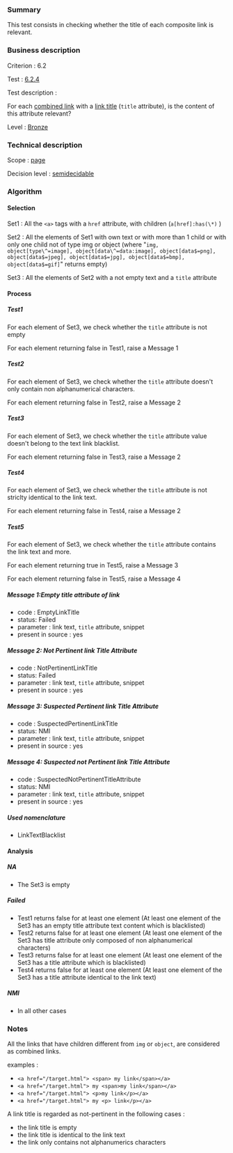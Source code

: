 ### Summary

This test consists in checking whether the title of each composite link is relevant.

### Business description

Criterion : 6.2

Test : [6.2.4](http://accessiweb.org/index.php/accessiweb-22-english-version.html#test-6-2-4)

Test description :

For each [combined link](index.php/glossary-76.html#mLienComposite) with a [link title](index.php/glossary-76.html#mTitreLien) (`title` attribute), is the content of this attribute relevant?

Level : [Bronze](/en/category/rules-design/accessiweb-11/level/bronze)

### Technical description

Scope : [page](/en/category/rules-design/accessiweb-11/scope/page)

Decision level :
[semidecidable](/en/category/rules-design/accessiweb-11/decision-level/semidecidable)

### Algorithm

#### Selection

Set1 : All the `<a>` tags with a `href` attribute, with children (`a[href]:has(\*)` )

Set2 : All the elements of Set1 with own text or with more than 1 child or with only one child not of type img or object (where "`img, object[type\^=image], object[data\^=data:image], object[data$=png], object[data$=jpeg], object[data$=jpg], object[data$=bmp], object[data$=gif]`" returns empty)

Set3 : All the elements of Set2 with a not empty text and a `title` attribute

#### Process

##### Test1

For each element of Set3, we check whether the `title` attribute is not empty

For each element returning false in Test1, raise a Message 1 

##### Test2

For each element of Set3, we check whether the `title` attribute doesn't only contain non alphanumerical characters.

For each element returning false in Test2, raise a Message 2

##### Test3

For each element of Set3, we check whether the `title` attribute value doesn't belong to the text link blacklist.

For each element returning false in Test3, raise a Message 2

##### Test4

For each element of Set3, we check whether the `title` attribute is not striclty identical to the link text.

For each element returning false in Test4, raise a Message 2

##### Test5

For each element of Set3, we check whether the `title` attribute contains the link text and more.

For each element returning true in Test5, raise a Message 3

For each element returning false in Test5, raise a Message 4

##### Message 1:Empty title attribute of link

-   code : EmptyLinkTitle
-   status: Failed
-   parameter : link text, `title` attribute, snippet
-   present in source : yes

##### Message 2: Not Pertinent link Title Attribute

-   code : NotPertinentLinkTitle
-   status: Failed
-   parameter : link text, `title` attribute, snippet
-   present in source : yes

##### Message 3: Suspected Pertinent link Title Attribute

-   code : SuspectedPertinentLinkTitle
-   status: NMI
-   parameter : link text, `title` attribute, snippet
-   present in source : yes

##### Message 4: Suspected not Pertinent link Title Attribute

-   code : SuspectedNotPertinentTitleAttribute
-   status: NMI
-   parameter : link text, `title` attribute, snippet
-   present in source : yes

##### Used nomenclature

-   LinkTextBlacklist

#### Analysis

##### NA

-   The Set3 is empty

##### Failed

-   Test1 returns false for at least one element (At least one element of the Set3 has an empty title attribute text content which is blacklisted)
-   Test2 returns false for at least one element (At least one element of the Set3 has title attribute only composed of non alphanumerical characters)
-   Test3 returns false for at least one element (At least one element of the Set3 has a title attribute which is blacklisted)
-   Test4 returns false for at least one element (At least one element of the Set3 has a title attribute identical to the link text)

##### NMI

-   In all other cases

### Notes

All the links that have children different from `img` or `object`, are considered as combined links.

examples :

-   `<a href="/target.html"> <span> my link</span></a>`
-   `<a href="/target.html"> my <span>my link</span></a>`
-   `<a href="/target.html"> <p>my link</p></a>`
-   `<a href="/target.html"> my <p> link</p></a>`

A link title is regarded as not-pertinent in the following cases :

-   the link title is empty
-   the link title is identical to the link text
-   the link only contains not alphanumerics characters
